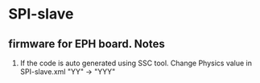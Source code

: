 # SPI-slave
firmware for EPH board. 
Notes
----
1. If the code is auto generated using SSC tool. Change Physics value in SPI-slave.xml "YY" -> "YYY"
